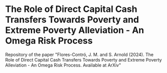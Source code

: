 # The Role of Direct Capital Cash Transfers Towards Poverty and Extreme Poverty Alleviation - An Omega Risk Process
Repository of the paper "Flores-Contró, J. M. and S. Arnold (2024). The Role of Direct Capital Cash Transfers Towards Poverty and Extreme Poverty Alleviation - An Omega Risk Process. Available at ArXiv"
